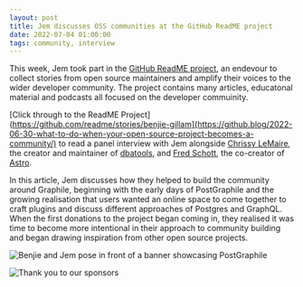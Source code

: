 ```yaml
---
layout: post
title: Jem discusses OSS communities at the GitHub ReadME project
date: 2022-07-04 01:00:00
tags: community, interview
---
```


This week, Jem took part in the [GitHub ReadME project](https://github.com/readme), an endevour to collect stories from open source maintainers and amplify their voices to the wider developer community. The project contains many articles, educatonal material and podcasts all focused on the developer commuinity.

[Click through to the ReadME Project](https://github.com/readme/stories/benjie-gillam](https://github.blog/2022-06-30-what-to-do-when-your-open-source-project-becomes-a-community/) to read a panel interview with Jem alongside [Chrissy LeMaire](https://tech.lgbt/@cl), the creator and maintainer of [dbatools](https://dbatools.io/), and [Fred Schott](http://fredkschott.com/about/), the co-creator of [Astro](https://astro.build/).

In this article, Jem discusses how they helped to build the community around Graphile, beginning with the early days of PostGraphile and the growing realisation that users wanted an online space to come together to craft plugins and discuss different approaches of Postgres and GraphQL. When the first donations to the project began coming in, they realised it was time to become more intentional in their approach to community building and began drawing inspiration from other open source projects. 

![Benjie and Jem pose in front of a banner showcasing PostGraphile]({{site.url}}/assets/images/benjie-and-jem-at-fosdem.jpg)

![Thank you to our sponsors]({{site.url}}/assets/images/thanks.png)
